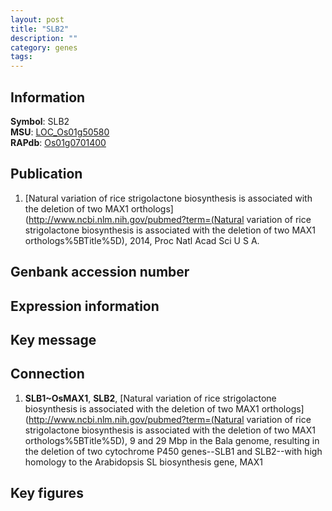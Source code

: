 ```yaml
---
layout: post
title: "SLB2"
description: ""
category: genes
tags: 
---
```


## Information
__Symbol__: SLB2  
__MSU__: [LOC_Os01g50580](http://rice.plantbiology.msu.edu/cgi-bin/ORF_infopage.cgi?orf=LOC_Os01g50580)  
__RAPdb__: [Os01g0701400](http://rapdb.dna.affrc.go.jp/viewer/gbrowse_details/irgsp1?name=Os01g0701400)  

## Publication
1. [Natural variation of rice strigolactone biosynthesis is associated with the deletion of two MAX1 orthologs](http://www.ncbi.nlm.nih.gov/pubmed?term=(Natural variation of rice strigolactone biosynthesis is associated with the deletion of two MAX1 orthologs%5BTitle%5D), 2014, Proc Natl Acad Sci U S A.

## Genbank accession number

## Expression information

## Key message

## Connection
1. __SLB1~OsMAX1__, __SLB2__, [Natural variation of rice strigolactone biosynthesis is associated with the deletion of two MAX1 orthologs](http://www.ncbi.nlm.nih.gov/pubmed?term=(Natural variation of rice strigolactone biosynthesis is associated with the deletion of two MAX1 orthologs%5BTitle%5D), 9 and 29 Mbp in the Bala genome, resulting in the deletion of two cytochrome P450 genes--SLB1 and SLB2--with high homology to the Arabidopsis SL biosynthesis gene, MAX1

## Key figures


